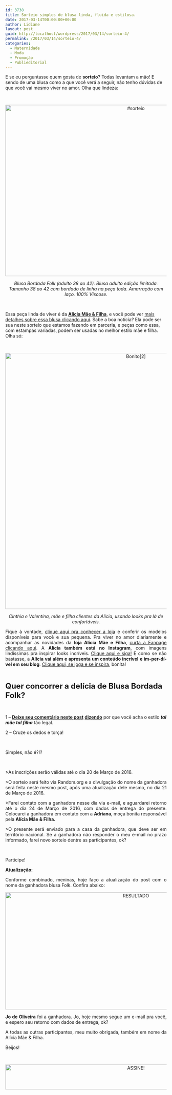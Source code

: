 ```yaml
---
id: 3738
title: Sorteio simples de blusa linda, fluida e estilosa.
date: 2017-03-14T00:00:00+00:00
author: Lidiane
layout: post
guid: http://localhost/wordpress/2017/03/14/sorteio-4/
permalink: /2017/03/14/sorteio-4/
categories:
  - Maternidade
  - Moda
  - Promoção
  - Publieditorial
---
```

E se eu perguntasse quem gosta de **sorteio**? Todas levantam a mão! E sendo de uma blusa como a que você verá a seguir, não tenho dúvidas de que você vai mesmo viver no amor. Olha que lindeza:

&nbsp;

<p align="center">
  <img class="alignnone size-full wp-image-13603" src="http://www.trololodemulher.com.br/blog/wp-content/uploads/2017/03/sorteio.jpg" alt="#sorteio" width="800" height="535" />
</p>

<p align="center">
  <em>Blusa Bordada Folk (adulto 38 ao 42). Blusa adulto edição limitada. Tamanho 38 ao 42 com bordado de linha na peça toda. Amarração com laço. 100% Viscose.</em>
</p>

&nbsp;

Essa peça linda de viver é da **<a href="https://www.elo7.com.br/aliciamaeefilha/loja" target="_blank">Alícia Mãe & Filha</a>**, e você pode ver <a href="https://www.elo7.com.br/blusa-bordada-folk-adulto-38-ao-42/dp/85E046" target="_blank">mais detalhes sobre essa blusa clicando aqui</a>. Sabe a boa notícia? Ela pode ser sua neste sorteio que estamos fazendo em parceria, e peças como essa, com estampas variadas, podem ser usadas no melhor estilo mãe e filha. Olha só:

&nbsp;

<p align="center">
  <img class="alignnone size-full wp-image-13606" src="http://www.trololodemulher.com.br/blog/wp-content/uploads/2017/03/Bonito2.jpg" alt="Bonito[2]" width="800" height="800" />
</p>

<p align="center">
  <em>Cinthia e Valentina, mãe e filha clientes da Alícia, usando looks pra lá de confortáveis.</em>
</p>

<p style="text-align: justify;" align="center">
  Fique à vontade, <a href="https://www.elo7.com.br/aliciamaeefilha/loja" target="_blank">clique aqui pra conhecer a loja</a> e conferir os modelos disponíveis para você e sua pequena. Pra viver no amor diariamente e acompanhar as novidades da <strong>loja Alícia Mãe e Filha</strong>, <a href="https://www.facebook.com/AliciaMaeeFilha/" target="_blank">curta a Fanpage clicando aqui</a>. A <strong>Alícia também está no Instagram</strong>, com imagens lindíssimas pra inspirar looks incríveis. <a href="https://www.instagram.com/aliciamaeefilha/" target="_blank">Clique aqui e siga!</a> E como se não bastasse, a <strong>Alícia vai além e apresenta um conteúdo incrível</strong> <strong>e im-per-dí-vel em seu blog</strong>. <a href="http://www.alicia.net.br/" target="_blank">Clique aqui, se joga e se inspira</a>, bonita!
</p>

&nbsp;

**<span style="font-size: x-large;">Quer concorrer a delícia de Blusa Bordada Folk?</span>**

&nbsp;

1 &#8211; **<u>Deixe seu comentário neste post</u>** **<u>dizendo</u>** por que você acha o estilo **_tal mãe tal filha_** tão legal.

2 &#8211; Cruze os dedos e torça!

&nbsp;

Simples, não é?!?

&nbsp;

<p style="text-align: justify;">
  >As inscrições serão válidas até o dia 20 de Março de 2016.
</p>

<p style="text-align: justify;">
  >O sorteio será feito via Random.org e a divulgação do nome da ganhadora será feita neste mesmo post, após uma atualização dele mesmo, no dia 21 de Março de 2016.
</p>

<p style="text-align: justify;">
  >Farei contato com a ganhadora nesse dia via e-mail, e aguardarei retorno até o dia 24 de Março de 2016, com dados de entrega do presente. Colocarei a ganhadora em contato com a <strong>Adriana</strong>, moça bonita responsável pela <strong>Alícia Mãe & Filha.</strong>
</p>

<p style="text-align: justify;">
  >O presente será enviado para a casa da ganhadora, que deve ser em território nacional. Se a ganhadora não responder o meu e-mail no prazo informado, farei novo sorteio dentre as participantes, ok?
</p>

&nbsp;

Participe!

<p align="justify">
  <strong>Atualização:</strong>
</p>

<p align="justify">
  Conforme combinado, meninas, hoje faço a atualização do post com o nome da ganhadora blusa Folk. Confira abaixo:
</p>

<p align="center">
  <img class="alignnone size-full wp-image-13643" src="http://www.trololodemulher.com.br/blog/wp-content/uploads/2017/03/RESULTADO.jpg" alt="RESULTADO" width="800" height="366" />
</p>

<p align="justify">
  <strong>Jo de Oliveira</strong> foi a ganhadora. Jo, hoje mesmo segue um e-mail pra você, e espero seu retorno com dados de entrega, ok?
</p>

<p align="justify">
  A todas as outras participantes, meu muito obrigada, também em nome da Alícia Mãe & Filha.
</p>

<p align="justify">
  Beijos!
</p>

&nbsp;

<p align="center">
  <a href="http://feedburner.google.com/fb/a/mailverify?uri=blogbichafemea&loc=pt_BR" target="_blank"><img class="alignnone size-full wp-image-10439" src="http://www.trololodemulher.com.br/blog/wp-content/uploads/2014/09/ASSINE.png" alt="ASSINE!" width="800" height="78" /></a>
</p>

&nbsp;

&nbsp;